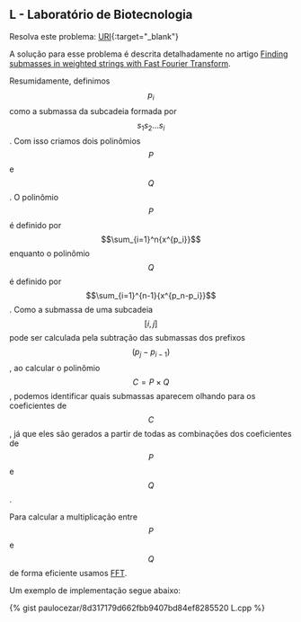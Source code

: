 
## L - Laboratório de Biotecnologia

Resolva este problema:
[URI][uri-2669]{:target="_blank"}

A solução para esse problema é descrita detalhadamente no artigo [Finding submasses in weighted strings with Fast Fourier Transform][submasses].

Resumidamente, definimos $$p_i$$ como a submassa da subcadeia formada por $$s_1 s_2 \dots s_i$$. Com isso criamos dois polinômios $$P$$ e $$Q$$. O polinômio $$P$$ é definido por $$\sum_{i=1}^n{x^{p_i}}$$ enquanto o polinômio $$Q$$ é definido por $$\sum_{i=1}^{n-1}{x^{p_n-p_i}}$$. Como a submassa de uma subcadeia $$[i, j]$$ pode ser calculada pela subtração das submassas dos prefixos $$(p_j - p_{i-1})$$, ao calcular o polinômio $$C = P \times Q$$, podemos identificar quais submassas aparecem olhando para os coeficientes de $$C$$, já que eles são gerados a partir de todas as combinações dos coeficientes de $$P$$ e $$Q$$.

Para calcular a multiplicação entre $$P$$ e $$Q$$ de forma eficiente usamos [FFT][fft-codeforces].

Um exemplo de implementação segue abaixo:

{% gist paulocezar/8d317179d662fbb9407bd84ef8285520 L.cpp %}


[uri-2669]:     https://www.urionlinejudge.com.br/judge/pt/problems/view/2669
[submasses]: http://dreamboxx.com/mark/data/dam07.pdf
[fft-codeforces]: http://codeforces.com/blog/entry/43499
